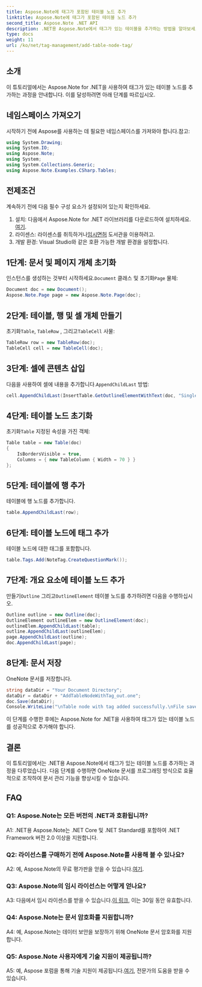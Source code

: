 ```yaml
---
title: Aspose.Note에 태그가 포함된 테이블 노드 추가
linktitle: Aspose.Note에 태그가 포함된 테이블 노드 추가
second_title: Aspose.Note .NET API
description: .NET용 Aspose.Note에서 태그가 있는 테이블을 추가하는 방법을 알아보세요. 프로그래밍 방식으로 문서 조작 기술을 향상시키세요.
type: docs
weight: 11
url: /ko/net/tag-management/add-table-node-tag/
---
```

## 소개

이 튜토리얼에서는 Aspose.Note for .NET을 사용하여 태그가 있는 테이블 노드를 추가하는 과정을 안내합니다. 이를 달성하려면 아래 단계를 따르십시오.

## 네임스페이스 가져오기

시작하기 전에 Aspose를 사용하는 데 필요한 네임스페이스를 가져와야 합니다.참고:

```csharp
using System.Drawing;
using System.IO;
using Aspose.Note;
using System;
using System.Collections.Generic;
using Aspose.Note.Examples.CSharp.Tables;
```

## 전제조건

계속하기 전에 다음 필수 구성 요소가 설정되어 있는지 확인하세요.

1.  설치: 다음에서 Aspose.Note for .NET 라이브러리를 다운로드하여 설치하세요.[여기](https://releases.aspose.com/note/net/).
2.  라이센스: 라이센스를 취득하거나[임시면허](https://purchase.aspose.com/temporary-license/) 도서관을 이용하려고.
3. 개발 환경: Visual Studio와 같은 호환 가능한 개발 환경을 설정합니다.

## 1단계: 문서 및 페이지 개체 초기화

 인스턴스를 생성하는 것부터 시작하세요.`Document` 클래스 및 초기화`Page` 물체:

```csharp
Document doc = new Document();
Aspose.Note.Page page = new Aspose.Note.Page(doc);
```

## 2단계: 테이블, 행 및 셀 개체 만들기

 초기화`Table`, `TableRow` , 그리고`TableCell` 사물:

```csharp
TableRow row = new TableRow(doc);
TableCell cell = new TableCell(doc);
```

## 3단계: 셀에 콘텐츠 삽입

 다음을 사용하여 셀에 내용을 추가합니다.`AppendChildLast` 방법:

```csharp
cell.AppendChildLast(InsertTable.GetOutlineElementWithText(doc, "Single cell."));
```

## 4단계: 테이블 노드 초기화

 초기화`Table` 지정된 속성을 가진 객체:

```csharp
Table table = new Table(doc)
{
    IsBordersVisible = true,
    Columns = { new TableColumn { Width = 70 } }
};
```

## 5단계: 테이블에 행 추가

테이블에 행 노드를 추가합니다.

```csharp
table.AppendChildLast(row);
```

## 6단계: 테이블 노드에 태그 추가

테이블 노드에 대한 태그를 포함합니다.

```csharp
table.Tags.Add(NoteTag.CreateQuestionMark());
```

## 7단계: 개요 요소에 테이블 노드 추가

 만들기`Outline` 그리고`OutlineElement` 테이블 노드를 추가하려면 다음을 수행하십시오.

```csharp
Outline outline = new Outline(doc);
OutlineElement outlineElem = new OutlineElement(doc);
outlineElem.AppendChildLast(table);
outline.AppendChildLast(outlineElem);
page.AppendChildLast(outline);
doc.AppendChildLast(page);
```

## 8단계: 문서 저장

OneNote 문서를 저장합니다.

```csharp
string dataDir = "Your Document Directory";
dataDir = dataDir + "AddTableNodeWithTag_out.one";
doc.Save(dataDir);
Console.WriteLine("\nTable node with tag added successfully.\nFile saved at " + dataDir);
```

이 단계를 수행한 후에는 Aspose.Note for .NET을 사용하여 태그가 있는 테이블 노드를 성공적으로 추가해야 합니다.

## 결론

이 튜토리얼에서는 .NET용 Aspose.Note에서 태그가 있는 테이블 노드를 추가하는 과정을 다루었습니다. 다음 단계를 수행하면 OneNote 문서를 프로그래밍 방식으로 효율적으로 조작하여 문서 관리 기능을 향상시킬 수 있습니다.

## FAQ

### Q1: Aspose.Note는 모든 버전의 .NET과 호환됩니까?

A1: .NET용 Aspose.Note는 .NET Core 및 .NET Standard를 포함하여 .NET Framework 버전 2.0 이상을 지원합니다.

### Q2: 라이선스를 구매하기 전에 Aspose.Note를 사용해 볼 수 있나요?

 A2: 예, Aspose.Note의 무료 평가판을 얻을 수 있습니다.[여기](https://releases.aspose.com/).

### Q3: Aspose.Note의 임시 라이선스는 어떻게 얻나요?

 A3: 다음에서 임시 라이센스를 받을 수 있습니다.[이 링크](https://purchase.aspose.com/temporary-license/), 이는 30일 동안 유효합니다.

### Q4: Aspose.Note는 문서 암호화를 지원합니까?

A4: 예, Aspose.Note는 데이터 보안을 보장하기 위해 OneNote 문서 암호화를 지원합니다.

### Q5: Aspose.Note 사용자에게 기술 지원이 제공됩니까?

 A5: 예, Aspose 포럼을 통해 기술 지원이 제공됩니다.[여기](https://forum.aspose.com/c/note/28), 전문가의 도움을 받을 수 있습니다.